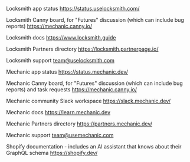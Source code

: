 Locksmith app status
https://status.uselocksmith.com/

Locksmith Canny board, for "Futures" discussion (which can include bug reports)
https://mechanic.canny.io/

Locksmith docs
https://www.locksmith.guide

Locksmith Partners directory
https://locksmith.partnerpage.io/

Locksmith support
team@uselocksmith.com

Mechanic app status
https://status.mechanic.dev/

Mechanic Canny board, for "Futures" discussion (which can include bug reports) and task requests
https://mechanic.canny.io/

Mechanic community Slack workspace
https://slack.mechanic.dev/

Mechanic docs
https://learn.mechanic.dev

Mechanic Partners directory
https://partners.mechanic.dev/

Mechanic support
team@usemechanic.com

Shopify documentation - includes an AI assistant that knows about their GraphQL schema
https://shopify.dev/
